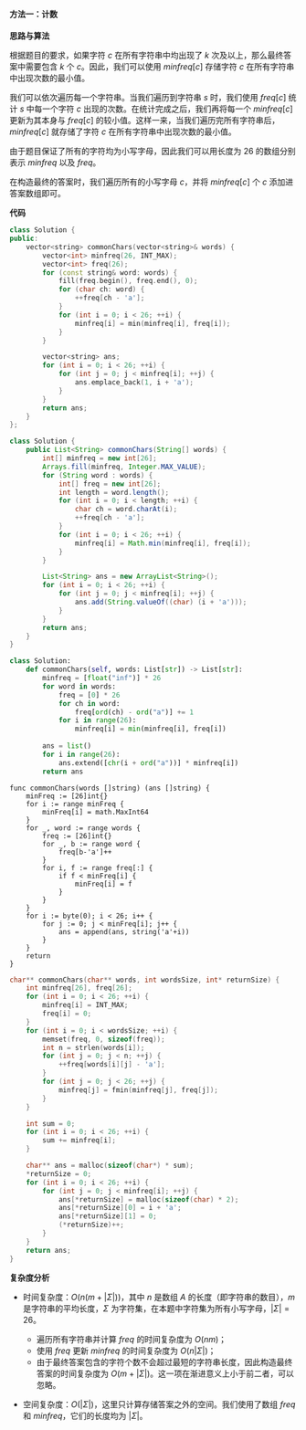 #### 方法一：计数

**思路与算法**

根据题目的要求，如果字符 $c$ 在所有字符串中均出现了 $k$ 次及以上，那么最终答案中需要包含 $k$ 个 $c$。因此，我们可以使用 $\textit{minfreq}[c]$ 存储字符 $c$ 在所有字符串中出现次数的最小值。

我们可以依次遍历每一个字符串。当我们遍历到字符串 $s$ 时，我们使用 $\textit{freq}[c]$ 统计 $s$ 中每一个字符 $c$ 出现的次数。在统计完成之后，我们再将每一个 $\textit{minfreq}[c]$ 更新为其本身与 $\textit{freq}[c]$ 的较小值。这样一来，当我们遍历完所有字符串后，$\textit{minfreq}[c]$ 就存储了字符 $c$ 在所有字符串中出现次数的最小值。

由于题目保证了所有的字符均为小写字母，因此我们可以用长度为 $26$ 的数组分别表示 $\textit{minfreq}$ 以及 $\textit{freq}$。

在构造最终的答案时，我们遍历所有的小写字母 $c$，并将 $\textit{minfreq}[c]$ 个 $c$ 添加进答案数组即可。

**代码**

```C++ [sol1-C++]
class Solution {
public:
    vector<string> commonChars(vector<string>& words) {
        vector<int> minfreq(26, INT_MAX);
        vector<int> freq(26);
        for (const string& word: words) {
            fill(freq.begin(), freq.end(), 0);
            for (char ch: word) {
                ++freq[ch - 'a'];
            }
            for (int i = 0; i < 26; ++i) {
                minfreq[i] = min(minfreq[i], freq[i]);
            }
        }

        vector<string> ans;
        for (int i = 0; i < 26; ++i) {
            for (int j = 0; j < minfreq[i]; ++j) {
                ans.emplace_back(1, i + 'a');
            }
        }
        return ans;
    }
};
```

```Java [sol1-Java]
class Solution {
    public List<String> commonChars(String[] words) {
        int[] minfreq = new int[26];
        Arrays.fill(minfreq, Integer.MAX_VALUE);
        for (String word : words) {
            int[] freq = new int[26];
            int length = word.length();
            for (int i = 0; i < length; ++i) {
                char ch = word.charAt(i);
                ++freq[ch - 'a'];
            }
            for (int i = 0; i < 26; ++i) {
                minfreq[i] = Math.min(minfreq[i], freq[i]);
            }
        }

        List<String> ans = new ArrayList<String>();
        for (int i = 0; i < 26; ++i) {
            for (int j = 0; j < minfreq[i]; ++j) {
                ans.add(String.valueOf((char) (i + 'a')));
            }
        }
        return ans;
    }
}
```

```Python [sol1-Python3]
class Solution:
    def commonChars(self, words: List[str]) -> List[str]:
        minfreq = [float("inf")] * 26
        for word in words:
            freq = [0] * 26
            for ch in word:
                freq[ord(ch) - ord("a")] += 1
            for i in range(26):
                minfreq[i] = min(minfreq[i], freq[i])
        
        ans = list()
        for i in range(26):
            ans.extend([chr(i + ord("a"))] * minfreq[i])
        return ans
```

```Golang [sol1-Golang]
func commonChars(words []string) (ans []string) {
    minFreq := [26]int{}
    for i := range minFreq {
        minFreq[i] = math.MaxInt64
    }
    for _, word := range words {
        freq := [26]int{}
        for _, b := range word {
            freq[b-'a']++
        }
        for i, f := range freq[:] {
            if f < minFreq[i] {
                minFreq[i] = f
            }
        }
    }
    for i := byte(0); i < 26; i++ {
        for j := 0; j < minFreq[i]; j++ {
            ans = append(ans, string('a'+i))
        }
    }
    return
}
```

```C [sol1-C]
char** commonChars(char** words, int wordsSize, int* returnSize) {
    int minfreq[26], freq[26];
    for (int i = 0; i < 26; ++i) {
        minfreq[i] = INT_MAX;
        freq[i] = 0;
    }
    for (int i = 0; i < wordsSize; ++i) {
        memset(freq, 0, sizeof(freq));
        int n = strlen(words[i]);
        for (int j = 0; j < n; ++j) {
            ++freq[words[i][j] - 'a'];
        }
        for (int j = 0; j < 26; ++j) {
            minfreq[j] = fmin(minfreq[j], freq[j]);
        }
    }

    int sum = 0;
    for (int i = 0; i < 26; ++i) {
        sum += minfreq[i];
    }

    char** ans = malloc(sizeof(char*) * sum);
    *returnSize = 0;
    for (int i = 0; i < 26; ++i) {
        for (int j = 0; j < minfreq[i]; ++j) {
            ans[*returnSize] = malloc(sizeof(char) * 2);
            ans[*returnSize][0] = i + 'a';
            ans[*returnSize][1] = 0;
            (*returnSize)++;
        }
    }
    return ans;
}
```

**复杂度分析**

- 时间复杂度：$O(n(m+|\Sigma|))$，其中 $n$ 是数组 $A$ 的长度（即字符串的数目），$m$ 是字符串的平均长度，$\Sigma$ 为字符集，在本题中字符集为所有小写字母，$|\Sigma|=26$。

    - 遍历所有字符串并计算 $\textit{freq}$ 的时间复杂度为 $O(nm)$；
    - 使用 $\textit{freq}$ 更新 $\textit{minfreq}$ 的时间复杂度为 $O(n|\Sigma|)$；
    - 由于最终答案包含的字符个数不会超过最短的字符串长度，因此构造最终答案的时间复杂度为 $O(m+|\Sigma|)$。这一项在渐进意义上小于前二者，可以忽略。

- 空间复杂度：$O(|\Sigma|)$，这里只计算存储答案之外的空间。我们使用了数组 $\textit{freq}$ 和 $\textit{minfreq}$，它们的长度均为 $|\Sigma|$。